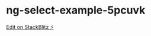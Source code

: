 # ng-select-example-5pcuvk

[Edit on StackBlitz ⚡️](https://stackblitz.com/edit/ng-select-example-5pcuvk)